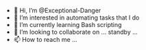 - 👋 Hi, I’m @Exceptional-Danger
- 👀 I’m interested in automating tasks that I do
- 🌱 I’m currently learning Bash scripting
- 💞️ I’m looking to collaborate on ... standby ... 
- 📫 How to reach me ... 

<!---
Exceptional-Danger/Exceptional-Danger is a ✨ special ✨ repository because its `README.md` (this file) appears on your GitHub profile.
You can click the Preview link to take a look at your changes.
--->
